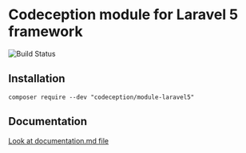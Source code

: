 # Codeception module for Laravel 5 framework

![Build Status](https://github.com/Codeception/module-laravel5/workflows/CI/badge.svg)

## Installation

```
composer require --dev "codeception/module-laravel5"
```

## Documentation

<a href="documentation.md">Look at documentation.md file</a>
